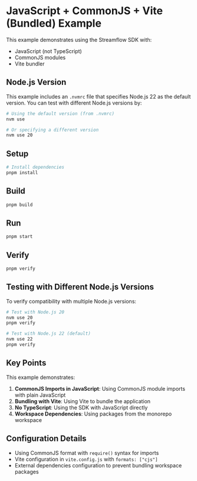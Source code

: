 # JavaScript + CommonJS + Vite (Bundled) Example

This example demonstrates using the Streamflow SDK with:
- JavaScript (not TypeScript)
- CommonJS modules
- Vite bundler

## Node.js Version

This example includes an `.nvmrc` file that specifies Node.js 22 as the default version. You can test with different Node.js versions by:

```bash
# Using the default version (from .nvmrc)
nvm use

# Or specifying a different version
nvm use 20
```

## Setup

```bash
# Install dependencies
pnpm install
```

## Build

```bash
pnpm build
```

## Run

```bash
pnpm start
```

## Verify

```bash
pnpm verify
```

## Testing with Different Node.js Versions

To verify compatibility with multiple Node.js versions:

```bash
# Test with Node.js 20
nvm use 20
pnpm verify

# Test with Node.js 22 (default)
nvm use 22
pnpm verify
```

## Key Points

This example demonstrates:

1. **CommonJS Imports in JavaScript**: Using CommonJS module imports with plain JavaScript
2. **Bundling with Vite**: Using Vite to bundle the application
3. **No TypeScript**: Using the SDK with JavaScript directly
4. **Workspace Dependencies**: Using packages from the monorepo workspace

## Configuration Details

- Using CommonJS format with `require()` syntax for imports
- Vite configuration in `vite.config.js` with `formats: ["cjs"]`
- External dependencies configuration to prevent bundling workspace packages 